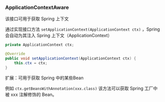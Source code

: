 ### ApplicationContextAware

该接口可用于获取 Spring 上下文



通过实现接口方法 `setApplicationContext(ApplicationContext ctx)` ，Spring 会自动为其注入 Spring 上下文（ApplicationContext）

```java
private ApplicationContext ctx;

@Override
public void setApplicationContext(ApplicationContext ctx) {
    this.ctx = ctx;
}
```



扩展：可用于获取 Spring 中的某些Bean

例如 `ctx.getBeansWithAnnotation(xxx.class)` 该方法可以获取 Spring 工厂中被 xxx 注解修饰的 Bean。